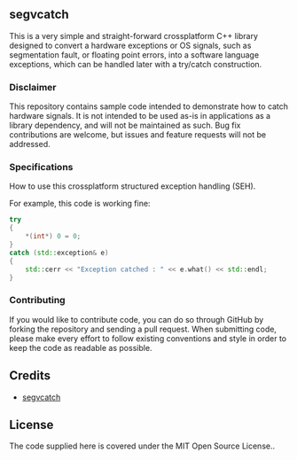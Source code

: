 ## segvcatch

This is a very simple and straight-forward crossplatform C++ library designed to convert a hardware exceptions or OS signals, such as segmentation fault, or floating point errors, into a software language exceptions, which can be handled later with a try/catch construction.

### Disclaimer

This repository contains sample code intended to demonstrate how to catch hardware signals. It is not intended to be used as-is in applications as a library dependency, and will not be maintained as such. Bug fix contributions are welcome, but issues and feature requests will not be addressed.

### Specifications

How to use this crossplatform structured exception handling (SEH).

For example, this code is working fine:

```c++
try
{
    *(int*) 0 = 0;
}
catch (std::exception& e)
{
    std::cerr << "Exception catched : " << e.what() << std::endl;
}
```

### Contributing
If you would like to contribute code, you can do so through GitHub by forking the repository and sending a pull request.
When submitting code, please make every effort to follow existing conventions and style in order to keep the code as readable as possible.

## Credits

* [segvcatch][1]

## License

The code supplied here is covered under the MIT Open Source License..

[1]: https://code.google.com/archive/p/segvcatch/